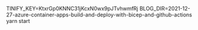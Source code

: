 TINIFY_KEY=KtxrGp0KNNC31jKcxN0wx9pJTvhwmfRj BLOG_DIR=2021-12-27-azure-container-apps-build-and-deploy-with-bicep-and-github-actions yarn start
